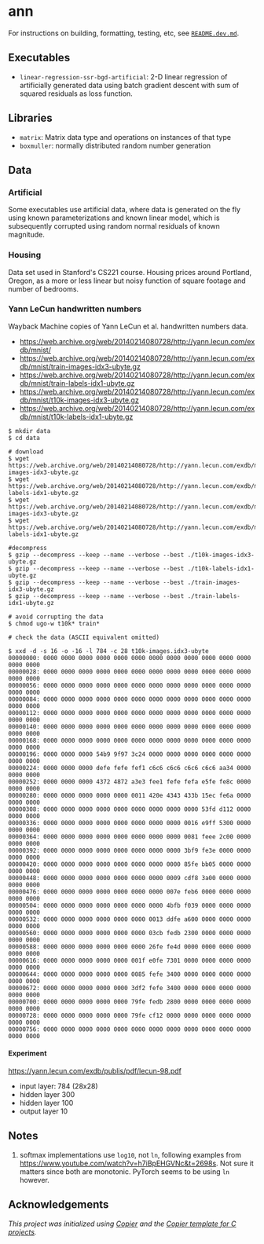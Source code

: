 # ann

For instructions on building, formatting, testing, etc, see [`README.dev.md`](README.dev.md).

## Executables

- `linear-regression-ssr-bgd-artificial`: 2-D linear regression of artificially generated data using batch gradient descent with sum of squared residuals as loss function.

## Libraries

- `matrix`: Matrix data type and operations on instances of that type
- `boxmuller`: normally distributed random number generation

## Data

### Artificial

Some executables use artificial data, where data is generated on the fly using known parameterizations and known linear model, which is subsequently corrupted using random normal residuals of known magnitude.

### Housing

Data set used in Stanford's CS221 course. Housing prices around Portland, Oregon, as a more or less linear but noisy function of square footage and number of bedrooms.

### Yann LeCun handwritten numbers

Wayback Machine copies of Yann LeCun et al. handwritten numbers data.

- https://web.archive.org/web/20140214080728/http://yann.lecun.com/exdb/mnist/
- https://web.archive.org/web/20140214080728/http://yann.lecun.com/exdb/mnist/train-images-idx3-ubyte.gz
- https://web.archive.org/web/20140214080728/http://yann.lecun.com/exdb/mnist/train-labels-idx1-ubyte.gz
- https://web.archive.org/web/20140214080728/http://yann.lecun.com/exdb/mnist/t10k-images-idx3-ubyte.gz
- https://web.archive.org/web/20140214080728/http://yann.lecun.com/exdb/mnist/t10k-labels-idx1-ubyte.gz

```console
$ mkdir data
$ cd data

# download
$ wget https://web.archive.org/web/20140214080728/http://yann.lecun.com/exdb/mnist/t10k-images-idx3-ubyte.gz
$ wget https://web.archive.org/web/20140214080728/http://yann.lecun.com/exdb/mnist/t10k-labels-idx1-ubyte.gz
$ wget https://web.archive.org/web/20140214080728/http://yann.lecun.com/exdb/mnist/train-images-idx3-ubyte.gz
$ wget https://web.archive.org/web/20140214080728/http://yann.lecun.com/exdb/mnist/train-labels-idx1-ubyte.gz

#decompress
$ gzip --decompress --keep --name --verbose --best ./t10k-images-idx3-ubyte.gz
$ gzip --decompress --keep --name --verbose --best ./t10k-labels-idx1-ubyte.gz
$ gzip --decompress --keep --name --verbose --best ./train-images-idx3-ubyte.gz
$ gzip --decompress --keep --name --verbose --best ./train-labels-idx1-ubyte.gz

# avoid corrupting the data
$ chmod ugo-w t10k* train*

# check the data (ASCII equivalent omitted)

$ xxd -d -s 16 -o -16 -l 784 -c 28 t10k-images.idx3-ubyte
00000000: 0000 0000 0000 0000 0000 0000 0000 0000 0000 0000 0000 0000 0000 0000
00000028: 0000 0000 0000 0000 0000 0000 0000 0000 0000 0000 0000 0000 0000 0000
00000056: 0000 0000 0000 0000 0000 0000 0000 0000 0000 0000 0000 0000 0000 0000
00000084: 0000 0000 0000 0000 0000 0000 0000 0000 0000 0000 0000 0000 0000 0000
00000112: 0000 0000 0000 0000 0000 0000 0000 0000 0000 0000 0000 0000 0000 0000
00000140: 0000 0000 0000 0000 0000 0000 0000 0000 0000 0000 0000 0000 0000 0000
00000168: 0000 0000 0000 0000 0000 0000 0000 0000 0000 0000 0000 0000 0000 0000
00000196: 0000 0000 0000 54b9 9f97 3c24 0000 0000 0000 0000 0000 0000 0000 0000
00000224: 0000 0000 0000 defe fefe fef1 c6c6 c6c6 c6c6 c6c6 aa34 0000 0000 0000
00000252: 0000 0000 0000 4372 4872 a3e3 fee1 fefe fefa e5fe fe8c 0000 0000 0000
00000280: 0000 0000 0000 0000 0000 0011 420e 4343 433b 15ec fe6a 0000 0000 0000
00000308: 0000 0000 0000 0000 0000 0000 0000 0000 0000 53fd d112 0000 0000 0000
00000336: 0000 0000 0000 0000 0000 0000 0000 0000 0016 e9ff 5300 0000 0000 0000
00000364: 0000 0000 0000 0000 0000 0000 0000 0000 0081 feee 2c00 0000 0000 0000
00000392: 0000 0000 0000 0000 0000 0000 0000 0000 3bf9 fe3e 0000 0000 0000 0000
00000420: 0000 0000 0000 0000 0000 0000 0000 0000 85fe bb05 0000 0000 0000 0000
00000448: 0000 0000 0000 0000 0000 0000 0000 0009 cdf8 3a00 0000 0000 0000 0000
00000476: 0000 0000 0000 0000 0000 0000 0000 007e feb6 0000 0000 0000 0000 0000
00000504: 0000 0000 0000 0000 0000 0000 0000 4bfb f039 0000 0000 0000 0000 0000
00000532: 0000 0000 0000 0000 0000 0000 0013 ddfe a600 0000 0000 0000 0000 0000
00000560: 0000 0000 0000 0000 0000 0000 03cb fedb 2300 0000 0000 0000 0000 0000
00000588: 0000 0000 0000 0000 0000 0000 26fe fe4d 0000 0000 0000 0000 0000 0000
00000616: 0000 0000 0000 0000 0000 001f e0fe 7301 0000 0000 0000 0000 0000 0000
00000644: 0000 0000 0000 0000 0000 0085 fefe 3400 0000 0000 0000 0000 0000 0000
00000672: 0000 0000 0000 0000 0000 3df2 fefe 3400 0000 0000 0000 0000 0000 0000
00000700: 0000 0000 0000 0000 0000 79fe fedb 2800 0000 0000 0000 0000 0000 0000
00000728: 0000 0000 0000 0000 0000 79fe cf12 0000 0000 0000 0000 0000 0000 0000
00000756: 0000 0000 0000 0000 0000 0000 0000 0000 0000 0000 0000 0000 0000 0000
```

#### Experiment

https://yann.lecun.com/exdb/publis/pdf/lecun-98.pdf

- input layer: 784 (28x28)
- hidden layer 300
- hidden layer 100
- output layer 10

## Notes

1. softmax implementations use `log10`, not `ln`, following examples from
   https://www.youtube.com/watch?v=h7iBpEHGVNc&t=2698s. Not sure it matters
   since both are monotonic. PyTorch seems to be using `ln` however.

## Acknowledgements

_This project was initialized using [Copier](https://pypi.org/project/copier)
and the [Copier template for C projects](https://github.com/jspaaks/copier-template-for-c-projects)._
